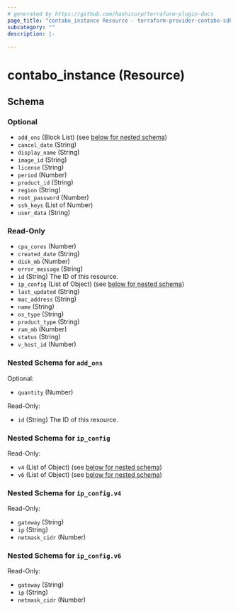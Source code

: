 ```yaml
---
# generated by https://github.com/hashicorp/terraform-plugin-docs
page_title: "contabo_instance Resource - terraform-provider-contabo-sdkv2"
subcategory: ""
description: |-
  
---
```


# contabo_instance (Resource)





<!-- schema generated by tfplugindocs -->
## Schema

### Optional

- `add_ons` (Block List) (see [below for nested schema](#nestedblock--add_ons))
- `cancel_date` (String)
- `display_name` (String)
- `image_id` (String)
- `license` (String)
- `period` (Number)
- `product_id` (String)
- `region` (String)
- `root_password` (Number)
- `ssh_keys` (List of Number)
- `user_data` (String)

### Read-Only

- `cpu_cores` (Number)
- `created_date` (String)
- `disk_mb` (Number)
- `error_message` (String)
- `id` (String) The ID of this resource.
- `ip_config` (List of Object) (see [below for nested schema](#nestedatt--ip_config))
- `last_updated` (String)
- `mac_address` (String)
- `name` (String)
- `os_type` (String)
- `product_type` (String)
- `ram_mb` (Number)
- `status` (String)
- `v_host_id` (Number)

<a id="nestedblock--add_ons"></a>
### Nested Schema for `add_ons`

Optional:

- `quantity` (Number)

Read-Only:

- `id` (String) The ID of this resource.


<a id="nestedatt--ip_config"></a>
### Nested Schema for `ip_config`

Read-Only:

- `v4` (List of Object) (see [below for nested schema](#nestedobjatt--ip_config--v4))
- `v6` (List of Object) (see [below for nested schema](#nestedobjatt--ip_config--v6))

<a id="nestedobjatt--ip_config--v4"></a>
### Nested Schema for `ip_config.v4`

Read-Only:

- `gateway` (String)
- `ip` (String)
- `netmask_cidr` (Number)


<a id="nestedobjatt--ip_config--v6"></a>
### Nested Schema for `ip_config.v6`

Read-Only:

- `gateway` (String)
- `ip` (String)
- `netmask_cidr` (Number)


